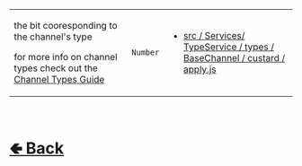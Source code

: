 <table>
<tr><td>

the bit cooresponding to the channel's type<br>

for more info on channel types check out the [Channel Types Guide](https://github.com/shysolocup/noscord.js/wiki/Channel-Types-Guide)

</td><td> 

`Number`

</td><td>

- [src / Services/ TypeService / types / BaseChannel / custard / apply.js](https://github.com/shysolocup/noscord.js/blob/main/src/Services/TypeService/types/BaseChannel/custard/apply.js)

</td></tr>

</table>

<br> <h1> [🢀 Back](https://github.com/shysolocup/noscord.js/wiki/BaseChannel-Elements) </h1>